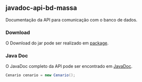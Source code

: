 ## javadoc-api-bd-massa

Documentação da API para comunicação com o banco de dados.

### Download 

O Download do jar pode ser realizado em [package](https://andrehenr.github.io/javadoc-api-bd-massa/jar/api-bd-massa-1.0.jar).

### Java Doc

O JavaDoc completo da API pode ser encontrado em [JavaDoc](https://andrehenr.github.io/javadoc-api-bd-massa/apidocs/index.html).

```Java
Cenario cenario = new Cenario();

```





